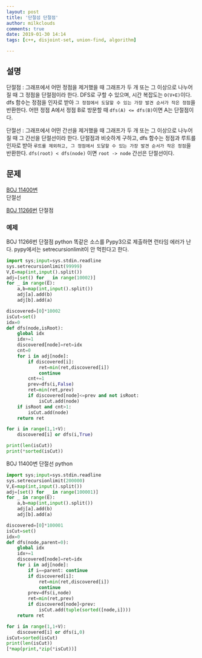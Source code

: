 ```yaml
---
layout: post
title: '단절섬 단절점'
author: milkclouds
comments: true
date: 2019-01-30 14:14
tags: [c++, disjoint-set, union-find, algorithm]

---
```



## 설명

단절점
: 그래프에서 어떤 정점을 제거했을 때 그래프가 두 개 또는 그 이상으로 나누어질 때 그 정점을 단절점이라 한다. DFS로 구할 수 있으며, 시간 복잡도는 `O(V+E)`이다. dfs 함수는 정점을 인자로 받아 `그 정점에서 도달할 수 있는 가장 발견 순서가 작은 정점`을 반환한다. 어떤 정점 A에서 정점 B로 방문할 때 `dfs(A) <= dfs(B)`이면 A는 단절점이다.


단절선
: 그래프에서 어떤 간선을 제거했을 때 그래프가 두 개 또는 그 이상으로 나누어질 때 그 간선을 단절선이라 한다. 단절점과 비슷하게 구하고, dfs 함수는 정점과 루트를 인자로 받아 `루트를 제외하고, 그 정점에서 도달할 수 있는 가장 발견 순서가 작은 정점`을 반환한다. `dfs(root) < dfs(node)` 이면 `root -> node` 간선은 단절선이다.


## 문제

[BOJ 11400번](https://www.acmicpc.net/problem/11400)  
단절선

[BOJ 11266번](https://www.acmicpc.net/problem/11266)
단절점


### 예제  

BOJ 11266번 단절점 python
똑같은 소스를 Pypy3으로 제출하면 런타임 에러가 난다. pypy에서는 setrecursionlimit이 안 먹힌다고 한다.
```python
import sys;input=sys.stdin.readline
sys.setrecursionlimit(99999)
V,E=map(int,input().split())
adj=[set() for _ in range(10002)]
for _ in range(E):
	a,b=map(int,input().split())
	adj[a].add(b)
	adj[b].add(a)

discovered=[0]*10002
isCut=set()
idx=0
def dfs(node,isRoot):
	global idx
	idx+=1
	discovered[node]=ret=idx
	cnt=0
	for i in adj[node]:
		if discovered[i]:
			ret=min(ret,discovered[i])
			continue
		cnt+=1
		prev=dfs(i,False)
		ret=min(ret,prev)
		if discovered[node]<=prev and not isRoot:
			isCut.add(node)
	if isRoot and cnt>1:
		isCut.add(node)
	return ret

for i in range(1,1+V):
	discovered[i] or dfs(i,True)

print(len(isCut))
print(*sorted(isCut))
```

BOJ 11400번 단절선 python
```python
import sys;input=sys.stdin.readline
sys.setrecursionlimit(200000)
V,E=map(int,input().split())
adj=[set() for _ in range(100001)]
for _ in range(E):
	a,b=map(int,input().split())
	adj[a].add(b)
	adj[b].add(a)

discovered=[0]*100001
isCut=set()
idx=0
def dfs(node,parent=0):
	global idx
	idx+=1
	discovered[node]=ret=idx
	for i in adj[node]:
		if i==parent: continue
		if discovered[i]:
			ret=min(ret,discovered[i])
			continue
		prev=dfs(i,node)
		ret=min(ret,prev)
		if discovered[node]<prev:
			isCut.add(tuple(sorted([node,i])))
	return ret

for i in range(1,1+V):
	discovered[i] or dfs(i,0)
isCut=sorted(isCut)
print(len(isCut))
[*map(print,*zip(*isCut))]
```